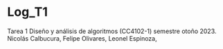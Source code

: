 # Log_T1
Tarea 1 Diseño y análisis de algoritmos (CC4102-1)  semestre otoño 2023. Nicolás Calbucura, Felipe Olivares, Leonel Espinoza,
